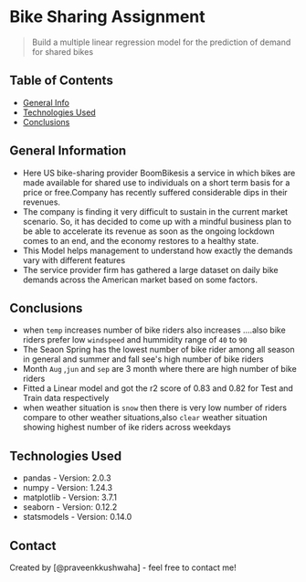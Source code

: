 # Bike Sharing Assignment
> Build a multiple linear regression model for the prediction of demand for shared bikes


## Table of Contents
* [General Info](#general-information)
* [Technologies Used](#technologies-used)
* [Conclusions](#conclusions)
  

<!-- You can include any other section that is pertinent to your problem -->

## General Information
- Here US bike-sharing provider BoomBikesis a service in which bikes are made available for shared use to individuals on a short term basis for a price or free.Company has recently suffered considerable dips in their revenues.
- The company is finding it very difficult to sustain in the current market scenario. So, it has decided to come up with a mindful business plan to be able to accelerate its revenue as soon as the ongoing lockdown comes to an end, and the economy restores to a healthy state. 
- This Model helps management to understand how exactly the demands vary with different features
- The service provider firm has gathered a large dataset on daily bike demands across the American market based on some factors.

<!-- You don't have to answer all the questions - just the ones relevant to your project. -->

## Conclusions
- when `temp` increases number of bike riders also increases ....also bike riders prefer low `windspeed` and hummidity range of `40` to `90` 
- The Seaon Spring has the lowest number of bike rider among all season in general and summer and fall see's high number of bike riders
- Month `Aug` ,`jun` and `sep` are 3 month where there are high number of bike riders
- Fitted a Linear model and got the r2 score of 0.83 and 0.82 for Test and Train data respectively
- when weather situation is `snow` then there is very low number of riders compare to other weather situations,also `clear` weather situation showing highest number of ike riders across weekdays
<!-- You don't have to answer all the questions - just the ones relevant to your project. -->


## Technologies Used
- pandas - Version: 2.0.3
- numpy - Version: 1.24.3
- matplotlib - Version: 3.7.1
- seaborn  - Version: 0.12.2
- statsmodels - Version: 0.14.0

<!-- As the libraries versions keep on changing, it is recommended to mention the version of library used in this project -->


## Contact
Created by [@praveenkkushwaha] - feel free to contact me!
